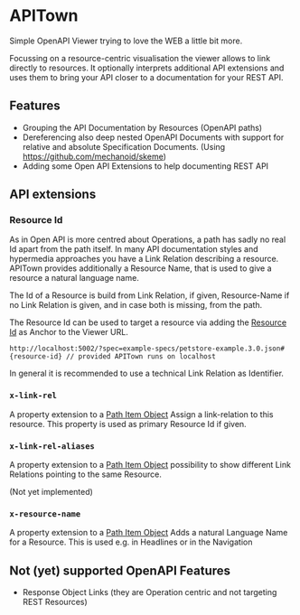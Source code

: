 # APITown

Simple OpenAPI Viewer trying to love the WEB a little bit more.

Focussing on a resource-centric visualisation the viewer allows to link directly to resources.
It optionally interprets additional API extensions and uses them to bring your API closer
to a documentation for your REST API.

## Features

* Grouping the API Documentation by Resources (OpenAPI paths)
* Dereferencing also deep nested OpenAPI Documents with support for relative and absolute Specification Documents. (Using https://github.com/mechanoid/skeme)
* Adding some Open API Extensions to help documenting REST API


## API extensions

### Resource Id

As in Open API is more centred about Operations, a path has sadly no real Id apart from the path itself.
In many API documentation styles and hypermedia approaches you have a Link Relation describing a resource.
APITown provides additionally a Resource Name, that is used to give a resource a natural language name.

The Id of a Resource is build from Link Relation, if given, Resource-Name if no Link Relation is given, and in case
both is missing, from the path.

The Resource Id can be used to target a resource via adding the [Resource Id]() as Anchor to the Viewer URL.

```
http://localhost:5002/?spec=example-specs/petstore-example.3.0.json#{resource-id} // provided APITown runs on localhost
```


In general it is recommended to use a technical Link Relation as Identifier.


### `x-link-rel`

A property extension to a [Path Item Object](http://spec.openapis.org/oas/v3.0.2#pathItemObject)
Assign a link-relation to this resource. This property is used as primary Resource Id if given.

### `x-link-rel-aliases`

A property extension to a [Path Item Object](http://spec.openapis.org/oas/v3.0.2#pathItemObject)
possibility to show different Link Relations pointing to the same Resource.

(Not yet implemented)

### `x-resource-name`

A property extension to a [Path Item Object](http://spec.openapis.org/oas/v3.0.2#pathItemObject)
Adds a natural Language Name for a Resource. This is used e.g. in Headlines or in the Navigation



## Not (yet) supported OpenAPI Features

* Response Object Links (they are Operation centric and not targeting REST Resources)
